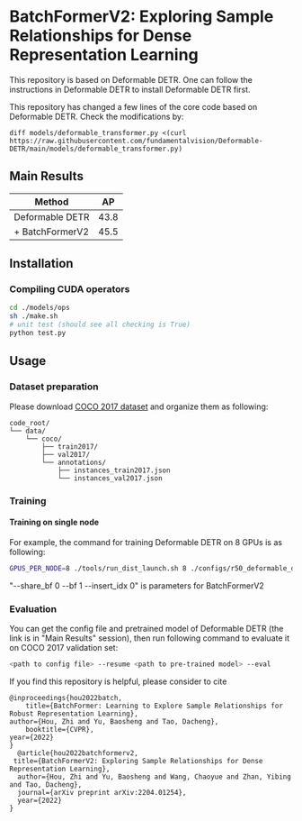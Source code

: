 # BatchFormerV2: Exploring Sample Relationships for Dense Representation Learning

This repository is based on Deformable DETR. One can follow the instructions in Deformable DETR to install Deformable DETR first.

This repository has changed a few lines of the core code based on Deformable DETR. Check the modifications by:
```
diff models/deformable_transformer.py <(curl https://raw.githubusercontent.com/fundamentalvision/Deformable-DETR/main/models/deformable_transformer.py)
```

## Main Results

| Method      | AP |
| ----------- | ----------- |
| Deformable DETR  | 43.8       |
| + BatchFormerV2   | 45.5        |

## Installation

### Compiling CUDA operators
```bash
cd ./models/ops
sh ./make.sh
# unit test (should see all checking is True)
python test.py
```

## Usage

### Dataset preparation

Please download [COCO 2017 dataset](https://cocodataset.org/) and organize them as following:

```
code_root/
└── data/
    └── coco/
        ├── train2017/
        ├── val2017/
        └── annotations/
        	├── instances_train2017.json
        	└── instances_val2017.json
```

### Training

#### Training on single node

For example, the command for training Deformable DETR on 8 GPUs is as following:

```bash
GPUS_PER_NODE=8 ./tools/run_dist_launch.sh 8 ./configs/r50_deformable_detr.sh --batch-size 3 --share_bf 0 --bf 1 --insert_idx 0
```

"--share_bf 0 --bf 1 --insert_idx 0" is parameters for BatchFormerV2

### Evaluation

You can get the config file and pretrained model of Deformable DETR (the link is in "Main Results" session), then run following command to evaluate it on COCO 2017 validation set:

```bash
<path to config file> --resume <path to pre-trained model> --eval
```

If you find this repository is helpful, please consider to cite


    @inproceedings{hou2022batch,
    	title={BatchFormer: Learning to Explore Sample Relationships for Robust Representation Learning},
	author={Hou, Zhi and Yu, Baosheng and Tao, Dacheng},
    	booktitle={CVPR},
	year={2022}
	}
      @article{hou2022batchformerv2,
 	 title={BatchFormerV2: Exploring Sample Relationships for Dense Representation Learning},
	  author={Hou, Zhi and Yu, Baosheng and Wang, Chaoyue and Zhan, Yibing and Tao, Dacheng},
	  journal={arXiv preprint arXiv:2204.01254},
	  year={2022}
	}
	
